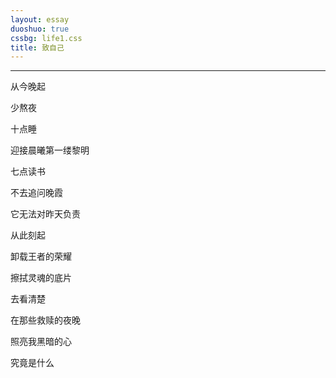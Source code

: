 ```yaml
---
layout: essay
duoshuo: true
cssbg: life1.css
title: 致自己
---
```


----------

从今晚起

少熬夜

十点睡

迎接晨曦第一缕黎明

七点读书

不去追问晚霞

它无法对昨天负责


>>

从此刻起

卸载王者的荣耀

擦拭灵魂的底片

去看清楚

在那些救赎的夜晚

照亮我黑暗的心

究竟是什么 

>>
